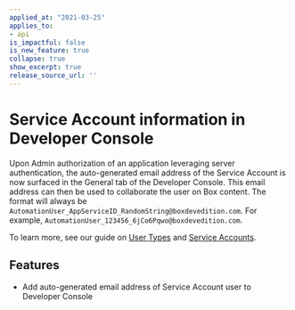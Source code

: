 ```yaml
---
applied_at: "2021-03-25"
applies_to: 
- api
is_impactful: false
is_new_feature: true
collapse: true
show_excerpt: true
release_source_url: ''
---
```


# Service Account information in Developer Console

Upon Admin authorization of an application leveraging server authentication,
the auto-generated email address of the Service Account is now surfaced in the
General tab of the Developer Console. This email address can then be used to
collaborate the user on Box content. The format will always be
`AutomationUser_AppServiceID_RandomString@boxdevedition.com`. For example, 
`AutomationUser_123456_6jCo6Pqwo@boxdevedition.com`. 

To learn more, see our guide on [User Types][ut] and [Service Accounts][sa]. 

## Features

* Add auto-generated email address of Service Account user to Developer Console

[ut]: https://developer.box.com/guides/authentication/user-types/
[sa]: https://developer.box.com/guides/authentication/user-types/service-account/